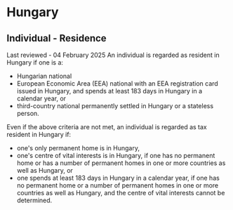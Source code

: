 # Hungary
## Individual - Residence
Last reviewed - 04 February 2025
An individual is regarded as resident in Hungary if one is a:
  * Hungarian national
  * European Economic Area (EEA) national with an EEA registration card issued in Hungary, and spends at least 183 days in Hungary in a calendar year, or
  * third-country national permanently settled in Hungary or a stateless person.


Even if the above criteria are not met, an individual is regarded as tax resident in Hungary if:
  * one's only permanent home is in Hungary,
  * one's centre of vital interests is in Hungary, if one has no permanent home or has a number of permanent homes in one or more countries as well as Hungary, or
  * one spends at least 183 days in Hungary in a calendar year, if one has no permanent home or a number of permanent homes in one or more countries as well as Hungary, and the centre of vital interests cannot be determined.


